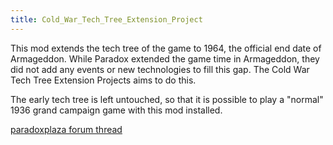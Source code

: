 ```yaml
---
title: Cold_War_Tech_Tree_Extension_Project
---
```


This mod extends the tech tree of the game to 1964, the official end date of Armageddon. While Paradox extended the game time in Armageddon, they did not add any events or new technologies to fill this gap. The Cold War Tech Tree Extension Projects aims to do this.

The early tech tree is left untouched, so that it is possible to play a "normal" 1936 grand campaign game with this mod installed.

[paradoxplaza forum thread](http://forum.paradoxplaza.com/forum/showthread.php?t=376965)
